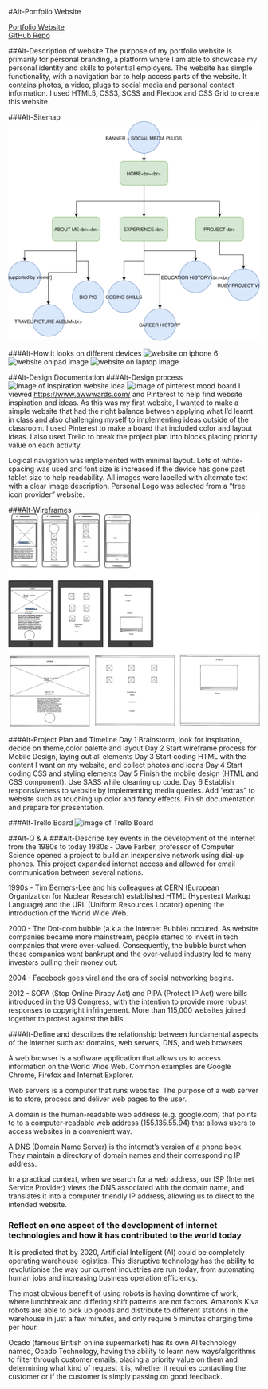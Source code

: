 #Alt-Portfolio Website

[Portfolio Website](https://jamesphongduong.github.io/website/)  
[GitHub Repo](https://github.com/jamesphongduong/website)

##Alt-Description of website
The purpose of my portfolio website is primarily for personal branding, a platform where I am able to showcase my personal identity and skills to potential employers. The website has simple functionality, with a navigation bar to help access parts of the website. It contains photos, a video, plugs to social media and personal contact information. I used HTML5, CSS3, SCSS and Flexbox and CSS Grid to create this website.  

###Alt-Sitemap
![sitemap image](docs/sitemap.svg)

###Alt-How it looks on different devices
![website on iphone 6](docs/iphone6)
![website onipad image](docs/ipad)
![website on laptop image](docs/laptop)

##Alt-Design Documentation
###Alt-Design process
![image of inspiration website idea](docs/inspiration)
![image of pinterest mood board](docs/pinterest)
I viewed https://www.awwwards.com/ and Pinterest to help find website inspiration and ideas. As this was my first website, I wanted to make a simple website that had the right balance between applying what I’d learnt in class and also challenging myself to implementing ideas outside of the classroom. 
I used Pinterest to make a board that included color and layout ideas. I also used Trello to break the project plan into blocks,placing priority value on each activity. 

Logical navigation was implemented with minimal layout. Lots of white-spacing was used and font size is increased if the device has gone past tablet size to help readability. 
All images were labelled with alternate text with a clear image description. 
Personal Logo was selected from a “free icon provider” website. 

###Alt-Wireframes
![image of wireframe](docs/wireframe.png)

###Alt-Project Plan and Timeline 
Day 1
Brainstorm, look for inspiration, decide on theme,color palette and layout
Day 2
Start wireframe process for Mobile Design, laying out all elements 
Day 3 
Start coding HTML with the content I want on my website, and collect photos and icons 
Day 4
Start coding CSS and styling elements 
Day 5 
Finish the mobile design (HTML and CSS component). Use SASS while cleaning up code.
Day 6 
Establish responsiveness to website by implementing media queries. Add “extras” to website such as touching up color and fancy effects. Finish documentation and prepare for presentation. 

###Alt-Trello Board
![image of Trello Board](docs/trello)

##Alt-Q & A
###Alt-Describe key events in the development of the internet from the 1980s to today
1980s - Dave Farber, professor of Computer Science opened a project to build an inexpensive network using dial-up phones. This project expanded internet access and allowed for email communication between several nations. 

1990s - Tim Berners-Lee and his colleagues at CERN (European Organization for Nuclear Research) established HTML (Hypertext Markup Language) and the URL (Uniform Resources Locator) opening the introduction of the World Wide Web.

2000 - The Dot-com bubble (a.k.a the Internet Bubble) occured. As website companies became more mainstream, people started to invest in tech companies that were over-valued.  Consequently, the bubble burst when these companies went bankrupt and the over-valued industry led to many investors pulling their money out. 

2004 - Facebook goes viral and the era of social networking begins. 

2012 - SOPA (Stop Online Piracy Act) and PIPA (Protect IP Act) were bills introduced in the US Congress, with the intention to provide more robust responses to copyright infringement. More than 115,000 websites joined together to protest against the bills. 

###Alt-Define and describes the relationship between fundamental aspects of the internet such as: domains, web servers, DNS, and web browsers 

A web browser is a software application that allows us to access information on the World Wide Web. Common examples are Google Chrome, Firefox and Internet Explorer. 

Web servers is a computer that runs websites. The purpose of a web server is to store, process and deliver web pages to the user. 

A domain is the human-readable web address (e.g. google.com) that points to to a computer-readable web address (155.135.55.94) that allows users to access websites in a convenient way. 

A DNS (Domain Name Server) is the internet’s version of a phone book. They maintain a directory of domain names and their corresponding IP address. 

In a practical context, when we search for a web address, our ISP (Internet Service Provider) views the DNS associated with the domain name, and translates it into a computer friendly IP address, allowing us to direct to the intended website.  

### Reflect on one aspect of the development of internet technologies and how it has contributed to the world today

It is predicted that by 2020, Artificial Intelligent (AI) could be completely operating warehouse logistics. This disruptive technology has the ability to revolutionise the way our current industries are run today, from automating human jobs and increasing business operation efficiency. 

The most obvious benefit of using robots is having downtime of work, where lunchbreak and differing shift patterns are not factors. Amazon’s Kiva robots are able to pick up goods and distribute to different stations in the warehouse in just a few minutes, and only require 5 minutes charging time per hour. 

Ocado (famous British online supermarket) has its own AI technology named, Ocado Technology, having the ability to learn new ways/algorithms to filter through customer emails, placing a priority value on them and determining what kind of request it is, whether it requires contacting the customer or if the customer is simply passing on good feedback.





